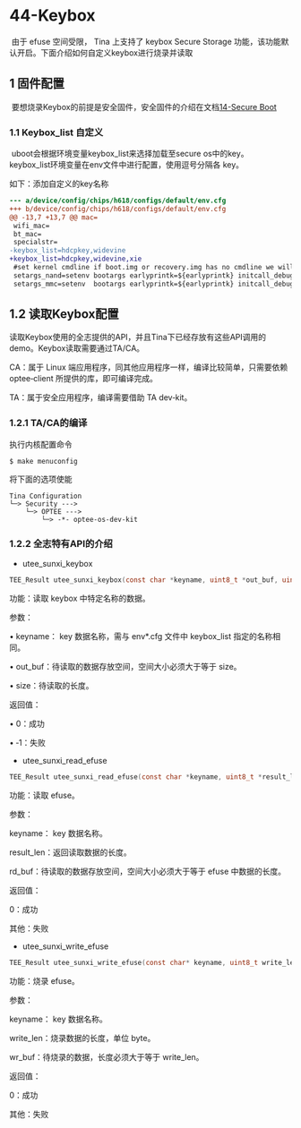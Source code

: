 # 44-Keybox

​	由于 efuse 空间受限， Tina 上支持了 keybox Secure Storage 功能，该功能默认开启。下面介绍如何自定义keybox进行烧录并读取

 ## 1 固件配置

​	要想烧录Keybox的前提是安全固件，安全固件的介绍在文档[14-Secure Boot](14-Secure%20Boot.md#Generate%20secure%20firmware)

### 1.1 Keybox_list 自定义

​	uboot会根据环境变量keybox_list来选择加载至secure os中的key。 keybox_list环境变量在env文件中进行配置，使用逗号分隔各 key。  

如下：添加自定义的key名称

```diff
--- a/device/config/chips/h618/configs/default/env.cfg
+++ b/device/config/chips/h618/configs/default/env.cfg
@@ -13,7 +13,7 @@ mac=
 wifi_mac=
 bt_mac=
 specialstr=
-keybox_list=hdcpkey,widevine
+keybox_list=hdcpkey,widevine,xie
 #set kernel cmdline if boot.img or recovery.img has no cmdline we will use this
 setargs_nand=setenv bootargs earlyprintk=${earlyprintk} initcall_debug=${initcall_debug} console=${console} loglevel=${loglevel} root=${nand_root} init=${init} partitions=${partitions} cma=${cma} snum=${snum} mac_addr=${mac} wifi_mac=${wifi_mac} bt_mac=${bt_mac} selinux=${selinux} specialstr=${specialstr} gpt=1
 setargs_mmc=setenv  bootargs earlyprintk=${earlyprintk} initcall_debug=${initcall_debug} console=${console} loglevel=${loglevel} root=${mmc_root} rootwait init=${init} partitions=${partitions} cma=${cma} snum=${snum} mac_addr=${mac} wifi_mac=${wifi_mac} bt_mac=${bt_mac} selinux=${selinux} specialstr=${specialstr} gpt=1
```

## 1.2 读取Keybox配置

​	读取Keybox使用的全志提供的API，并且Tina下已经存放有这些API调用的demo。Keybox读取需要通过TA/CA。

CA：属于 Linux 端应用程序，同其他应用程序一样，编译比较简单，只需要依赖 optee‑client 所提供的库，即可编译完成。

TA：属于安全应用程序，编译需要借助 TA dev‑kit。

### 1.2.1 TA/CA的编译

执行内核配置命令

```shell
$ make menuconfig
```

将下面的选项使能

```
Tina Configuration
└─> Security ‑‑‑>
	└─> OPTEE ‑‑‑>
		└─> ‑*‑ optee‑os‑dev‑kit
```



### 1.2.2 全志特有API的介绍

* utee_sunxi_keybox

```c
TEE_Result utee_sunxi_keybox(const char *keyname, uint8_t *out_buf, uint32_t size);
```

功能：读取 keybox 中特定名称的数据。

参数：

• keyname： key 数据名称，需与 env*.cfg 文件中 keybox_list 指定的名称相同。

• out_buf：待读取的数据存放空间，空间大小必须大于等于 size。

• size：待读取的长度。

返回值：

• 0：成功

• ‑1：失败

* utee_sunxi_read_efuse

```c
TEE_Result utee_sunxi_read_efuse(const char *keyname, uint8_t *result_len, uint8_t *rd_buf);
```

功能：读取 efuse。

参数：

keyname： key 数据名称。

result_len：返回读取数据的长度。

rd_buf：待读取的数据存放空间，空间大小必须大于等于 efuse 中数据的长度。

返回值：

0：成功

其他：失败

* utee_sunxi_write_efuse

```c
TEE_Result utee_sunxi_write_efuse(const char* keyname, uint8_t write_len, uint8_t *wr_buf);
```

功能：烧录 efuse。

参数：

keyname： key 数据名称。

write_len：烧录数据的长度，单位 byte。

wr_buf：待烧录的数据，长度必须大于等于 write_len。

返回值：

0：成功

其他：失败